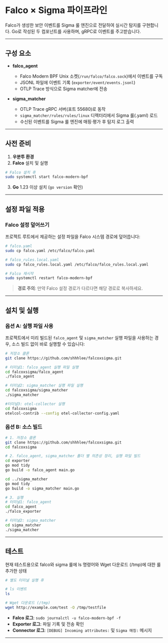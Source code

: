 # Falco × Sigma 파이프라인

Falco가 생성한 보안 이벤트를 Sigma 룰 엔진으로 전달하여 실시간 탐지를 구현합니다.
Go로 작성된 두 컴포넌트를 사용하며, gRPC로 이벤트를 주고받습니다.

---

## 구성 요소

* **falco\_agent**

  * Falco Modern BPF Unix 소켓(`/run/falco/falco.sock`)에서 이벤트를 구독
  * JSONL 파일에 이벤트 기록 (`exporter/event/events.jsonl`)
  * OTLP Trace 방식으로 Sigma matcher에 전송

* **sigma\_matcher**

  * OTLP Trace gRPC 서버(포트 55680)로 동작
  * `sigma_matcher/rules/rules/linux` 디렉터리에서 Sigma 룰(.yaml) 로드
  * 수신된 이벤트를 Sigma 룰 엔진에 매핑·평가 후 탐지 로그 출력

---

## 사전 준비

1. **우분투 환경**
2. **Falco** 설치 및 실행
```bash
# Falco 설치 후
sudo systemctl start falco-modern-bpf
```
3. **Go** 1.23 이상 설치 (`go version` 확인)

---

## 설정 파일 적용

### Falco 설정 덮어쓰기

프로젝트 루트에서 제공하는 설정 파일을 Falco 시스템 경로에 덮어씁니다:

```bash
# falco.yaml
sudo cp falco.yaml /etc/falco/falco.yaml

# falco_rules.local.yaml
sudo cp falco_rules.local.yaml /etc/falco/falco_rules.local.yaml

# Falco 재시작
sudo systemctl restart falco-modern-bpf
```

> **경로 주의**: 만약 Falco 설정 경로가 다르다면 해당 경로로 복사하세요.

---

## 설치 및 실행

### 옵션 A: 실행 파일 사용

프로젝트에서 미리 빌드된 `falco_agent` 및 `sigma_matcher` 실행 파일을 사용하는 경우, 소스 빌드 없이 바로 실행할 수 있습니다:

```bash
# 저장소 클론
git clone https://github.com/shhhlee/falcoxsigma.git

# 터미널1: falco_agent 실행 파일 실행
cd falcoxsigma/falco_agent
./falco_agent

# 터미널2: sigma_matcher 실행 파일 실행
cd falcoxsigma/sigma_matcher
./sigma_matcher

#터미널3: otel-collector 실행
cd falcoxsigma
otelcol-contrib --config otel-collector-config.yaml
```

### 옵션 B: 소스 빌드

```bash
# 1. 저장소 클론
git clone https://github.com/shhhlee/falcoxsigma.git
cd falcoxsigma

# 2. falco_agent, sigma_matcher 폴더 별 의존성 정리, 실행 파일 빌드
cd exporter
go mod tidy
go build -o falco_agent main.go

cd ../sigma_matcher
go mod tidy
go build -o sigma_matcher main.go

# 3. 실행
# 터미널1: falco_agent
cd falco_agent
./falco_exporter

# 터미널2: sigma_matcher
cd sigma_matcher
./sigma_matcher
```
---

## 테스트
현재 테스트용으로 falco와 sigma 룰에 ls 명령어와 Wget 다운로드 (/tmp)에 대한 룰 추가한 상태

```bash
# 별도 터미널 실행 후

# ls 이벤트
ls

# Wget 다운로드 (/tmp)
wget http://example.com/test -O /tmp/testfile
```

* **Falco 로그**: `sudo journalctl -u falco-modern-bpf -f`
* **Exporter 로그**: 파일 기록 및 전송 확인
* **Connector 로그**: `[DEBUG] Incoming attributes:` 및 `Sigma 매칭:` 메시지

---


